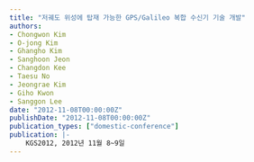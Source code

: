 ```yaml
---
title: "저궤도 위성에 탑재 가능한 GPS/Galileo 복합 수신기 기술 개발"
authors:
- Chongwon Kim
- O-jong Kim
- Ghangho Kim
- Sanghoon Jeon
- Changdon Kee
- Taesu No
- Jeongrae Kim
- Giho Kwon
- Sanggon Lee
date: "2012-11-08T00:00:00Z"
publishDate: "2012-11-08T00:00:00Z"
publication_types: ["domestic-conference"]
publication: |-
    KGS2012, 2012년 11월 8~9일
---
```

